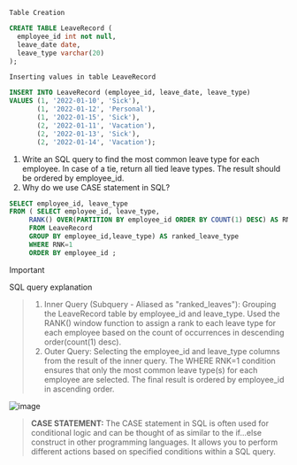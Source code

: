 `Table Creation`
```sql
CREATE TABLE LeaveRecord (
  employee_id int not null,
  leave_date date,
  leave_type varchar(20)
);
```
`Inserting values in table LeaveRecord`
```sql
INSERT INTO LeaveRecord (employee_id, leave_date, leave_type)
VALUES (1, '2022-01-10', 'Sick'),
       (1, '2022-01-12', 'Personal'),
       (1, '2022-01-15', 'Sick'),
       (2, '2022-01-11', 'Vacation'),
       (2, '2022-01-13', 'Sick'),
       (2, '2022-01-14', 'Vacation');
```


1. Write an SQL query to find the most common leave type for each employee.
In case of a tie, return all tied leave types. The result should be ordered by employee_id.
2. Why do we use CASE statement in SQL?


```sql
SELECT employee_id, leave_type
FROM ( SELECT employee_id, leave_type,
	 RANK() OVER(PARTITION BY employee_id ORDER BY COUNT(1) DESC) AS RNK
	 FROM LeaveRecord
	 GROUP BY employee_id,leave_type) AS ranked_leave_type
	 WHERE RNK=1
	 ORDER BY employee_id ;
  ```
	 
> [!important]
SQL query explanation
> 1. Inner Query (Subquery - Aliased as "ranked_leaves"):
Grouping the LeaveRecord table by employee_id and leave_type.
Used the RANK() window function to assign a rank to each leave type for each employee based on the count of occurrences in descending order(count(1) desc).
> 2. Outer Query:
Selecting the employee_id and leave_type columns from the result of the inner query.
The WHERE RNK=1 condition ensures that only the most common leave type(s) for each employee are selected.
The final result is ordered by employee_id in ascending order.


![image](https://github.com/PankajVirendraModi/SQL-things/assets/75255261/709135cc-71a0-4b72-adfc-a837bfb193f3)

> **CASE STATEMENT:**
> The CASE statement in SQL is often used for conditional logic and can be thought of as similar to the if...else construct in other programming languages. It allows you to perform different actions based on specified conditions within a SQL query.
